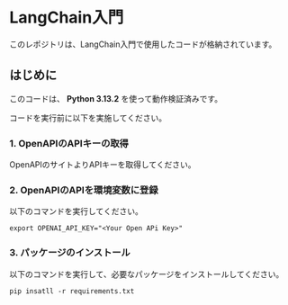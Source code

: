 # LangChain入門

このレポジトリは、LangChain入門で使用したコードが格納されています。

## はじめに

このコードは、 **Python 3.13.2** を使って動作検証済みです。

コードを実行前に以下を実施してください。

### 1. OpenAPIのAPIキーの取得

OpenAPIのサイトよりAPIキーを取得してください。

### 2. OpenAPIのAPIを環境変数に登録

以下のコマンドを実行してください。

```shell
export OPENAI_API_KEY="<Your Open APi Key>"
```

### 3. パッケージのインストール

以下のコマンドを実行して、必要なパッケージをインストールしてください。

```shell
pip insatll -r requirements.txt
```

